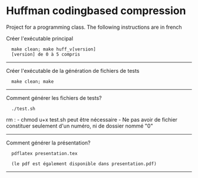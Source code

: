 # Huffman codingbased compression

Project for a programming class. The following instructions are in french

Créer l'exécutable principal

      make clean; make huff_v[version]
      [version] de 0 à 5 compris

---

Créer l'exécutable de la génération de fichiers de tests

      make clean; make

---

Comment générer les fichiers de tests?

      ./test.sh

rm : - chmod u+x test.sh peut être nécessaire
     - Ne pas avoir de fichier constituer seulement d'un numéro, ni de dossier nommé "0"

---

Comment générer la présentation?

      pdflatex presentation.tex

      (le pdf est également disponible dans presentation.pdf)

---

